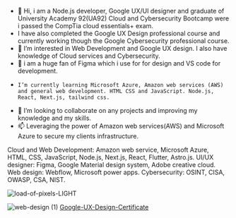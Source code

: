 - 👋 Hi, i am a Node.js developer, Google UX/UI designer and graduate of University Academy 92(UA92) Cloud and Cybersecurity Bootcamp were i passed the CompTia cloud essentials+ exam.
- I have also completed the Google UX Design professional course and currently working though the Google Cybersecurity professional course.
- 👀 I’m interested in Web Development and Google UX design. I also have knowledge of Cloud services and Cybersecurity.
- 🌱 i am a huge fan of Figma which i use for for design and VS code for development.
-     I’m currently learning Microsoft Azure, Amazon web services (AWS) and general web development. HTML CSS and JavaScript. Node.js, React, Next.js, tailwind css.
- 💞️ I’m looking to collaborate on any projects and improving my knowledge and my skills.
- 📫 Leveraging the power of Amazon web services(AWS) and Microsoft Azure to secure my clients infrastructure.

Cloud and Web Development: Amazon web service, Microsoft Azure, HTML, CSS, JavaScript, Node.js, Next.js, React, Flutter, Astro.js. 
UI/UX designer: Figma, Google Material design system, Adobe creative cloud. 
Web design: Webflow, Microsoft power apps.
Cybersecurity: OSINT, CISA, OWASP, CSA, NIST.


![load-of-pixels-LIGHT](https://github.com/tadyPi/tadyPi/assets/129111332/f2ffb84c-c31f-4a4a-988a-83092608996e)


![web-design (1)](https://github.com/tadyPi/tadyPi/assets/129111332/8564617e-4d8e-46e6-8cbc-b1aa99a93ce0)
[Google-UX-Design-Certificate](https://github.com/tadyPi/tadyPi/files/14805959/Google-UX-Design-Certificate---Case-study-Rossendale-hospice.pptx)
